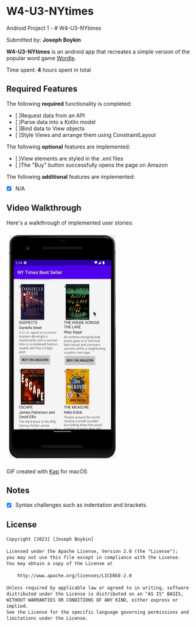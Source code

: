 # W4-U3-NYtimes
Android Project 1 - # W4-U3-NYtimes

Submitted by: **Joseph Boykin**

**W4-U3-NYtimes** is an android app that recreates a simple version of the popular word game [Wordle](https://www.nytimes.com/games/wordle/index.html). 

Time spent: **4** hours spent in total

## Required Features

The following **required** functionality is completed:

- [ ]Request data from an API
- [ ]Parse data into a Kotlin model
- [ ]Bind data to View objects
- [ ]Style Views and arrange them using ConstraintLayout

The following **optional** features are implemented:

- [ ]View elements are styled in the .xml files
- [ ]The "Buy" button successfully opens the page on Amazon

The following **additional** features are implemented:

* [x] N/A

## Video Walkthrough

Here's a walkthrough of implemented user stories:

<img src= https://github.com/joeboykin/W4-L3-NYtimes-Bestseller/blob/1d9152a950c7137cd474736c43335678b0a6e300/W4%20NTY%20Bestseller%20L3.gif title='NYT BestSeller Video Walkthrough' width='' alt='NYT BestSeller Walkthrough' />

<!-- Replace this with whatever GIF tool you used! -->
GIF created with [Kap](https://getkap.co/) for macOS


## Notes

- [x] Syntax challenges such as indentation and brackets.

## License

    Copyright [2023] [Joseph Boykin]

    Licensed under the Apache License, Version 2.0 (the "License");
    you may not use this file except in compliance with the License.
    You may obtain a copy of the License at

        http://www.apache.org/licenses/LICENSE-2.0

    Unless required by applicable law or agreed to in writing, software
    distributed under the License is distributed on an "AS IS" BASIS,
    WITHOUT WARRANTIES OR CONDITIONS OF ANY KIND, either express or implied.
    See the License for the specific language governing permissions and
    limitations under the License.
